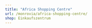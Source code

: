 ```yaml
---
title: "Africa Shopping Centre"
url: /monrovia/africa-shopping-centre/
shop: Einkaufszentrum
---
```

